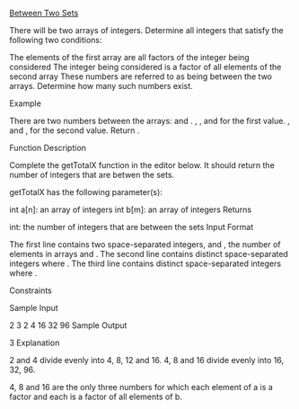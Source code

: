 [Between Two Sets](https://www.hackerrank.com/challenges/between-two-sets/problem)

There will be two arrays of integers. Determine all integers that satisfy the following two conditions:

The elements of the first array are all factors of the integer being considered
The integer being considered is a factor of all elements of the second array
These numbers are referred to as being between the two arrays. Determine how many such numbers exist.

Example


There are two numbers between the arrays:  and .
, ,  and  for the first value.
,  and ,  for the second value. Return .

Function Description

Complete the getTotalX function in the editor below. It should return the number of integers that are betwen the sets.

getTotalX has the following parameter(s):

int a[n]: an array of integers
int b[m]: an array of integers
Returns

int: the number of integers that are between the sets
Input Format

The first line contains two space-separated integers,  and , the number of elements in arrays  and .
The second line contains  distinct space-separated integers  where .
The third line contains  distinct space-separated integers  where .

Constraints

Sample Input

2 3
2 4
16 32 96
Sample Output

3
Explanation

2 and 4 divide evenly into 4, 8, 12 and 16.
4, 8 and 16 divide evenly into 16, 32, 96.

4, 8 and 16 are the only three numbers for which each element of a is a factor and each is a factor of all elements of b.